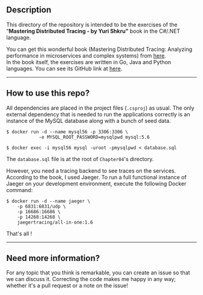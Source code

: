 ## Description

This directory of the repository is intended to be the exercises of the “**Mastering Distributed Tracing - by Yuri Shkru”** book in the C#/.NET language.

You can get this wonderful book (Mastering Distributed Tracing: Analyzing performance in microservices and complex systems) from [here](https://www.packtpub.com/product/mastering-distributed-tracing/9781788628464).  
In the book itself, the exercises are written in Go, Java and Python languages. You can see its GitHub link at [here](https://github.com/PacktPublishing/Mastering-Distributed-Tracing).

---

## How to use this repo?

All dependencies are placed in the project files (`.csproj`) as usual. The only external dependency that is needed to run the applications correctly is an instance of the MySQL database along with a bunch of seed data.

```plaintext
$ docker run -d --name mysql56 -p 3306:3306 \
            -e MYSQL_ROOT_PASSWORD=mysqlpwd mysql:5.6
            
$ docker exec -i mysql56 mysql -uroot -pmysqlpwd < database.sql
```

The `database.sql` file is at the root of `Chapter04`'s directory.

However, you need a tracing backend to see traces on the services. According to the book, I used Jaeger. To run a full functional instance of Jaeger on your development environment, execute the following Docker command:

```plaintext
$ docker run -d --name jaeger \
    -p 6831:6831/udp \
    -p 16686:16686 \
    -p 14268:14268 \
    jaegertracing/all-in-one:1.6
```

That's all !

---

## Need more information?

For any topic that you think is remarkable, you can create an issue so that we can discuss it. Correcting the code makes me happy in any way; whether it's a pull request or a note on the issue!
